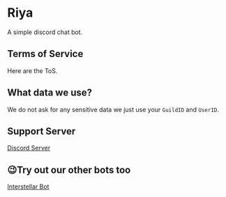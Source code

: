 # Riya
A simple discord chat bot.

## Terms of Service
Here are the ToS.

## What data we use?
We do not ask for any sensitive data we just use your `GuildID` and `UserID`.

## Support Server
[Discord Server](https://discord.gg/az3s9zmfUh)

## 😉Try out our other bots too
[Interstellar Bot](https://discord.com/api/oauth2/authorize?client_id=1040314859868393613&permissions=1513962695871&scope=bot%20applications.commands)
